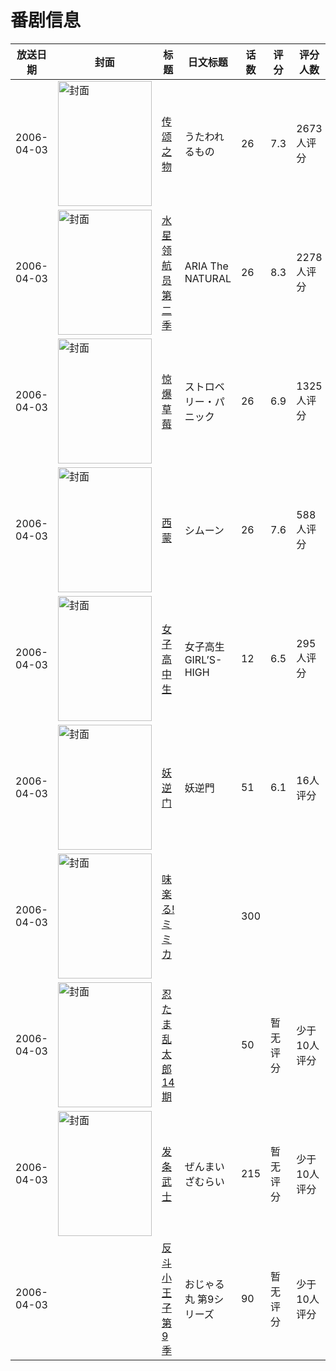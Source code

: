 # 番剧信息

|放送日期|封面|标题|日文标题|话数|评分|评分人数|
|---|---|---|---|---|---|---|
|2006-04-03|<img src="//lain.bgm.tv/pic/cover/c/10/19/1044_zOutt.jpg" alt="封面" style="width:150px;height:200px;object-fit:cover;">|[传颂之物](https://bangumi.tv/subject/1044)|うたわれるもの|26|7.3|2673人评分|
|2006-04-03|<img src="//lain.bgm.tv/pic/cover/c/e0/04/1269_8hpU3.jpg" alt="封面" style="width:150px;height:200px;object-fit:cover;">|[水星领航员 第二季](https://bangumi.tv/subject/1269)|ARIA The NATURAL|26|8.3|2278人评分|
|2006-04-03|<img src="//lain.bgm.tv/pic/cover/c/39/d3/2813_31Ekf.jpg" alt="封面" style="width:150px;height:200px;object-fit:cover;">|[惊爆草莓](https://bangumi.tv/subject/2813)|ストロベリー・パニック|26|6.9|1325人评分|
|2006-04-03|<img src="//lain.bgm.tv/pic/cover/c/cd/3b/3755_eEt2f.jpg" alt="封面" style="width:150px;height:200px;object-fit:cover;">|[西蒙](https://bangumi.tv/subject/3755)|シムーン|26|7.6|588人评分|
|2006-04-03|<img src="//lain.bgm.tv/pic/cover/c/6d/37/5881_m87mM.jpg" alt="封面" style="width:150px;height:200px;object-fit:cover;">|[女子高中生](https://bangumi.tv/subject/5881)|女子高生 GIRL’S-HIGH|12|6.5|295人评分|
|2006-04-03|<img src="//lain.bgm.tv/pic/cover/c/4d/4a/58916_QvzkE.jpg" alt="封面" style="width:150px;height:200px;object-fit:cover;">|[妖逆门](https://bangumi.tv/subject/58916)|妖逆門|51|6.1|16人评分|
|2006-04-03|<img src="//lain.bgm.tv/pic/cover/c/d1/7d/106295_V2ZVK.jpg" alt="封面" style="width:150px;height:200px;object-fit:cover;">|[味楽る!ミミカ](https://bangumi.tv/subject/106295)||300|||
|2006-04-03|<img src="//lain.bgm.tv/pic/cover/c/8c/0c/161692_yMq8F.jpg" alt="封面" style="width:150px;height:200px;object-fit:cover;">|[忍たま乱太郎 14期](https://bangumi.tv/subject/161692)||50|暂无评分|少于10人评分|
|2006-04-03|<img src="//lain.bgm.tv/pic/cover/c/9b/cf/302745_pKKPd.jpg" alt="封面" style="width:150px;height:200px;object-fit:cover;">|[发条武士](https://bangumi.tv/subject/302745)|ぜんまいざむらい|215|暂无评分|少于10人评分|
|2006-04-03||[反斗小王子 第9季](https://bangumi.tv/subject/416182)|おじゃる丸 第9シリーズ|90|暂无评分|少于10人评分|
